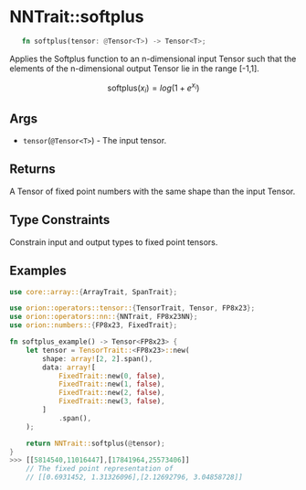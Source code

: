 # NNTrait::softplus

```rust 
   fn softplus(tensor: @Tensor<T>) -> Tensor<T>;
```

Applies the Softplus function to an n-dimensional input Tensor such that the elements of the n-dimensional output Tensor lie in the range \[-1,1].

$$
\text{softplus}(x_i) = log({1 + e^{x_i}})
$$

## Args

* `tensor`(`@Tensor<T>`) - The input tensor.

## Returns

A Tensor of fixed point numbers with the same shape than the input Tensor.

## Type Constraints

Constrain input and output types to fixed point tensors.

## Examples

```rust
use core::array::{ArrayTrait, SpanTrait};

use orion::operators::tensor::{TensorTrait, Tensor, FP8x23};
use orion::operators::nn::{NNTrait, FP8x23NN};
use orion::numbers::{FP8x23, FixedTrait};

fn softplus_example() -> Tensor<FP8x23> {
    let tensor = TensorTrait::<FP8x23>::new(
        shape: array![2, 2].span(),
        data: array![
            FixedTrait::new(0, false),
            FixedTrait::new(1, false),
            FixedTrait::new(2, false),
            FixedTrait::new(3, false),
        ]
            .span(),
    );

    return NNTrait::softplus(@tensor);
}
>>> [[5814540,11016447],[17841964,25573406]]
    // The fixed point representation of
    // [[0.6931452, 1.31326096],[2.12692796, 3.04858728]]
```
